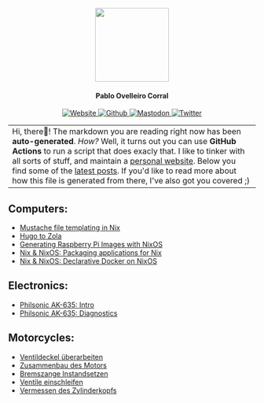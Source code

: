 
<p align="center">
  <img height="150" src="https://imgur.com/3carGSE.png">
</p>
<h4 align="center">Pablo Ovelleiro Corral</h4>

<p align="center">
	<a href="https://pablo.tools" target="_blank">
		<img src="https://img.shields.io/static/v1?label=web&message=pablo.tools&color=blue&style=for-the-badge" alt="Website">
	</a>
	<a href="https://github.com/pinpox" target="_blank">
		<img src="https://img.shields.io/github/followers/pinpox?label=Github&style=for-the-badge&color=blue" alt="Github">
	</a>
	<a href="https://chaos.social/web/accounts/227899" target="_blank">
		<img src="https://img.shields.io/mastodon/follow/227899?domain=https%3A%2F%2Fchaos.social&style=for-the-badge&color=blue&label=mastodon" alt="Mastodon">
	</a>
	<a href="https://twitter.com/pinp0x" target="_blank">
		<img src="https://img.shields.io/twitter/follow/pinp0x?color=blue&style=for-the-badge&label=twitter" alt="Twitter">
	</a>
</p>

<table>
	<tr>
		<td>
			Hi, there👋! The markdown you are reading right now has been
			<b>auto-generated</b>. <i>How?</i> Well, it turns out you can use
				<b>GitHub Actions</b> to run a script that does exacly that. I
				like to tinker with all sorts of stuff, and maintain a <a
					href="https://pablo.tools" target="_blank">personal
					website</a>. Below you find some of the <a
				href="https://pablo.tools" target="_blank">latest posts</a>.
			If you'd like to read more about how this file is generated from
			there, I've also got you covered ;)
		</td>
	</tr>
</table>


## Computers:
- [Mustache file templating in Nix](https://pablo.tools/blog/computers/nix-mustache-templates/)
- [Hugo to Zola](https://pablo.tools/blog/computers/blog-to-zola/)
- [Generating Raspberry Pi Images with NixOS](https://pablo.tools/blog/computers/nixos-generate-raspberry-images/)
- [Nix & NixOS: Packaging applications for Nix](https://pablo.tools/blog/computers/packaging-for-nix/)
- [Nix & NixOS: Declarative Docker on NixOS](https://pablo.tools/blog/computers/declarative-docker-on-nixos/)


## Electronics:
- [Philsonic AK-635: Intro](https://pablo.tools/blog/electronics/philsonic-ak-635-part-1/)
- [Philsonic AK-635: Diagnostics](https://pablo.tools/blog/electronics/philsonic-ak-635-part-2/)


## Motorcycles:
- [Ventildeckel überarbeiten](https://pablo.tools/blog/motorcycles/r100gs-ventildeckel/)
- [Zusammenbau des Motors](https://pablo.tools/blog/motorcycles/r100gs-motor-zusammenbau/)
- [Bremszange Instandsetzen](https://pablo.tools/blog/motorcycles/bremszange/)
- [Ventile einschleifen](https://pablo.tools/blog/motorcycles/r100gs-ventile-einschleifen/)
- [Vermessen des Zylinderkopfs](https://pablo.tools/blog/motorcycles/r100gs-zylinder-vermessen/)


